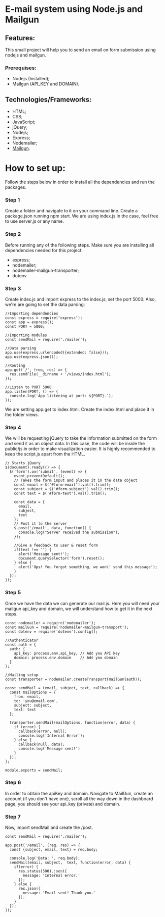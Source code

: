 # E-mail system using Node.js and Mailgun

## Features:
This small project will help you to send an email on form submission using nodejs and mailgun.

### Prerequises:
- Nodejs (Installed);
- Mailgun (API_KEY and DOMAIN).

## Technologies/Frameworks:
- HTML;
- CSS;
- JavaScript;
- jQuery;
- Nodejs;
- Express;
- Nodemailer;
- [Mailgun](https://login.mailgun.com/login/).

# How to set up:
Follow the steps below in order to install all the dependencies and run the packages.

### Step 1
Create a folder and navigate to it on your command line. Create a package.json running npm start. We are using index.js in the case, feel free to use server.js or any name.

### Step 2
Before running any of the following steps. Make sure you are installing all dependencies needed for this project.
- express;
- nodemailer;
- nodemailer-mailgun-transporter;
- dotenv.

### Step 3
Create index.js and import express to the index.js, set the port 5000. Also, we're are going to set the data parsing:

    //Importing dependencies
    const express = require('express');
    const app = express();
    const PORT = 5000;

    //Importing modules
    const sendMail = require('./mailer');

    //Data parsing
    app.use(express.urlencoded({extended: false}));
    app.use(express.json());

    //Routing
    app.get('/', (req, res) => {
      res.sendFile(__dirname + '/views/index.html');
    });

    //Listen to PORT 5000
    app.listen(PORT, () => {
      console.log(`App listening at port: ${PORT}.`);
    });
    
We are setting app.get to index.html. Create the index.html and place it in the folder views.

### Step 4
We will be requesting jQuery to take the information submitted on the form and send it as an object data. In this case, the code will be inside the public/js in order to make visualization easier. It is highly recommended to keep the script.js apart from the HTML.

    // Starts jQuery
    $(document).ready(() => {
      $('form').on('submit', (event) => {
        event.preventDefault();
        // Takes the form input and places it in the data object
        const email = $('#form-email').val().trim();
        const subject = $('#form-subject').val().trim();
        const text = $('#form-text').val().trim();

        const data = {
          email,
          subject,
          text
        };
        // Post it to the server
        $.post('/email', data, function() {
          console.log("Server received the submission");
        });

        //Give a feedback to user & reset form
        if(text !== '') {
          alert('Message sent!');
          document.querySelector('form').reset();
        } else {
          alert('Ops! You forgot something, we won\' send this message');
        }
      });
    });

### Step 5
Once we have the data we can generate our mail.js. Here you will need your mailgun api_key and domain, we will understand how to get it in the next steps.

    const nodemailer = require('nodemailer');
    const mailGun = require('nodemailer-mailgun-transport');
    const dotenv = require('dotenv').config();

    //Authenticator
    const auth = {
      auth: {
        api_key: process.env.api_key, // Add you API key
        domain: process.env.domain    // Add you domain
      }
    };

    //Mailing setup
    const transporter = nodemailer.createTransport(mailGun(auth));

    const sendMail = (email, subject, text, callback) => {
      const mailOptions = {
        from: email,
        to: 'you@email.com',
        subject: subject,
        text: text
      };

      transporter.sendMail(mailOptions, function(error, data) {
        if (error) {
          callback(error, null);
          console.log('Internal Error');
        } else {
          callback(null, data);
          console.log('Message sent!')
        }
      });
    };

    module.exports = sendMail;
    
### Step 6
In order to obtain the apiKey and domain. Navigate to MailGun, create an account (if you don't have one), scroll all the way down in the dashboard page, you should see your api_key (private) and domain.

### Step 7
Now, import sendMail and create the /post.

    const sendMail = require('./mailer');

    app.post('/email', (req, res) => {
      const {subject, email, text} = req.body;

      console.log('Data: ', req.body);
      sendMail(email, subject,  text, function(error, data) {
        if(error) {
          res.status(500).json({
            message: 'Internal error.'
          });
        } else {
          res.json({
            message: 'Email sent! Thank you.'
          });
        }
      });
    });




